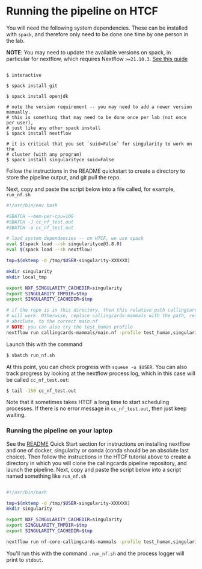 
# Running the pipeline on HTCF

You will need the following system dependencies. These can be installed with
`spack`, and therefore only need to be done one time by one person in the lab.

__NOTE__: You may need to update the available versions on spack, in particular
for nextflow, which requires Nextflow `>=21.10.3`. [See this guide](./updating_modules_on_spack.md)

```

$ interactive

$ spack install git

$ spack install openjdk

# note the version requirement -- you may need to add a newer version manually.
# this is something that may need to be done once per lab (not once per user),
# just like any other spack install
$ spack install nextflow

# it is critical that you set `suid=False` for singularity to work on the
# cluster (with any program)
$ spack install singularityce suid=False

```

Follow the instructions in the README quickstart to create a directory to
store the pipeline output, and git pull the repo.

Next, copy and paste the script below into a file called, for example, `run_nf.sh`

```bash
#!/usr/bin/env bash

#SBATCH --mem-per-cpu=10G
#SBATCH -J cc_nf_test.out
#SBATCH -o cc_nf_test.out

# load system dependencies -- on HTCF, we use spack
eval $(spack load --sh singularityce@3.8.0)
eval $(spack load --sh nextflow)

tmp=$(mktemp -d /tmp/$USER-singularity-XXXXXX)

mkdir singularity
mkdir local_tmp

export NXF_SINGULARITY_CACHEDIR=singularity
export SINGULARITY_TMPDIR=$tmp
export SINGULARITY_CACHEDIR=$tmp

# if the repo is in this directory, then this relative path callingcards-mammals
# will work. Otherwise, replace callingcards-mammals with the path, relative or
# absolute, to the correct main.nf
# NOTE: you can also try the test_human profile
nextflow run callingcards-mammals/main.nf -profile test_human,singularity,htcf -resume
```

Launch this with the command

```bash
$ sbatch run_nf.sh

```
At this point, you can check progress with `squeue -u $USER`. You can also
track progress by looking at the nextflow process log, which in this case
will be called `cc_nf_test.out`:

```bash
$ tail -150 cc_nf_test.out
```
Note that it sometimes takes HTCF a long time to start scheduling processes. If
there is no error message in `cc_nf_test.out`, then just keep waiting.

### Running the pipeline on your laptop

See the [README]("../README.md") Quick Start section for instructions on installing
nextflow and one of docker, singularity or conda (conda should be an absolute last choice).
Then follow the instructions in the HTCF tutorial above to create a directory
in which you will clone the callingcards pipeline repository, and launch the pipeline.
Next, copy and paste the script below into a script named something like `run_nf.sh`

```bash

#!/usr/bin/bash

tmp=$(mktemp -d /tmp/$USER-singularity-XXXXXX)
mkdir singularity

export NXF_SINGULARITY_CACHEDIR=singularity
export SINGULARITY_TMPDIR=$tmp
export SINGULARITY_CACHEDIR=$tmp

nextflow run nf-core-callingcards-mammals -profile test_human,singularity,htcf -resume

```
You'll run this with the command `.run_nf.sh` and the process logger will
print to `stdout`.
